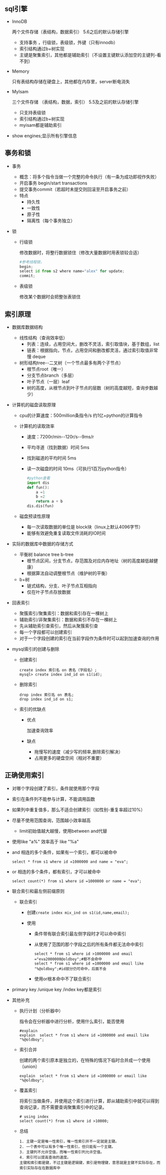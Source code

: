 ## sql引擎

+ InnoDB

  两个文件存储（表结构，数据索引） 5.6之后的默认存储引擎

  + 支持事务 ，行级锁，表级锁，外键（只有innodb）
  + 索引结构通过b+树实现
  + 主键是聚集索引，其他都是辅助索引（不设置主键默认添加空的主键列-看不到）

+ Memory

  只有表结构存储在硬盘上，其他都在内存里，server断电消失

+ MyIsam

  三个文件存储 （表结构，数据，索引） 5.5及之前的默认存储引擎

  + 只支持表级锁
  + 索引结构通过b+树实现
  + myisam都是辅助索引

+ show engines;显示所有引擎信息



## 事务和锁

+ 事务

  + 概念：将多个指令当做一个完整的命令执行（有一条为成功即视作失败）
  + 开启事务 begin/start transactions
  + 提交事务commit（若超时未提交则回滚至开启事务之前）
  + 特点
    + 持久性
    + 一致性
    + 原子性
    + 隔离性（每个事务独立）

+ 锁

  + 行级锁

    修改数据时，将整行数据锁住（修改大量数据时用表锁较合适）

    ```python
    #参考线程锁，
    begin;
    select id from s2 where name="alex" for update;
    commit;
    ```

  + 表级锁

    修改某个数据时会把整张表锁住



## 索引原理

+ 数据库数据结构

  + 线性结构（查询效率低）
    + 列表：连续，占用空间大，删改不灵活，索引取值块，基于数组，list  
    + 链表：根据指向，节点，占用空间和删改都灵活，通过索引取值非常慢  deque
  + 树形结构tree--二叉树（一个节点最多有两个子节点）
    + 根节点root（唯一）
    + 分支节点branch（多层）
    + 叶子节点（一层）leaf
    + 树的高度，从根节点到叶子节点的层数（树的高度越短，查询步数越少）

+ 计算机的磁盘读取原理

  + cpu的计算速度：500million条指令/s 约1亿+python的计算指令

  + 计算机的读取效率

    + 速度：7200r/min--120r/s--9ms/r

    + 平均寻道（找到数据）时间 5ms

    + 找到磁道的平均时间 5ms

    + 读一次磁盘的时间 10ms（可执行1百万python指令）

      ```python
      #python查看
      import dis
      def fun():
          a =1
          b =2
          return a + b
      dis.dis(fun)
      ```

      

  + 磁盘预读性原理

    + 每一次读取数据的单位是 block块（linux上默认4096字节）
    + 能够有效避免重复读取文件消耗的IO时间

+ 实际的数据库中数据的存储方式

  + 平衡树 balance tree  b-tree
    + 根节点区间，分支节点，存范围及对应内存地址（树的高度越低越健康）
    + 根据算法自动调整根节点（维护树的平衡）
  + b+树
    + 链式结构，分支、叶子节点互相指向
    + 仅在叶子节点存放数据

+ 回表索引

  + 聚簇索引/聚集索引：数据和索引存在一棵树上
  + 辅助索引/非聚集索引：数据和索引不存在一棵树上
  + 先从辅助索引查索引，然后从聚簇索引查
  + 每一个字段都可以创建索引
  + 对于一个字段创建的索引在当前字段作为条件时可以起到加速查询的作用

+ mysql索引的创建与删除

  + 创建索引

    ```mysql
    create index 索引名 on 表名（字段名）;
    mysql> create index ind_id on s1(id);
    ```

  + 删除索引

    ```mysql
    drop index 索引名 on 表名;
    drop index ind_id on s1;
    ```

  + 索引的优缺点

    + 优点

      加速查询效率

    + 缺点

      + 拖慢写的速度（减少写的频率,删除索引解决）
      + 占用更多的硬盘空间（相对不重要）



## 正确使用索引

+ 对哪个字段创建了索引，条件就使用那个字段

+ 索引在条件列不能参与计算，不能调用函数

+ 如果列中重复值多，那么不适合创建索引（如性别-重复率超过10%）

+ 尽量不使用范围查询，范围越小效率越高

  + limit初始值越大越慢，使用between and代替

+ 使用like "a%" 效率高于 like "%a"

+ and 相连的多个条件，如果有一个索引，都可以被命中

  ```mysql
  select * from s1 where id =1000000 and name = "eva";
  ```

+ or 相连的多个条件，都有索引，才可以被命中

  ```mysql
  select count(*) from s1 where id =1000000 or name = "eva";
  ```

+ 联合索引和最左侧前缀原则

  + 联合索引

    + 创建`create index mix_ind on s1(id,name,email);`

    + 使用

      + 条件带有联合索引最左侧字段时才可以命中索引

      + 从使用了范围的那个字段之后的所有条件都无法命中索引

        ```mysql
        select * from s1 where id >1000000 and email ="eva2000000@oldboy";#都不会命中
        select * from s1 where id =1000000 and email like "%@oldboy";#id部分仍可命中，后面不会
        ```

      + 使用or根本命中不了联合索引

+ primary key /unique key /index key都是索引

+ 其他补充

  + 执行计划（分析器中）

    指令会在分析器中进行分析，使用什么索引，能否使用

    ```mysql
    #explain
    explain  select * from s1 where id =1000000 and email like "%@oldboy";
    ```

  + 索引合并

    创建的两个索引原本是独立的，在特殊的情况下临时合并成一个使用（union）

    ```mysql
    explain  select * from s1 where id =1000000 or email like "%@oldboy";
    ```

  + 覆盖索引

    将索引当做条件，并使用这个索引进行计算，即从辅助索引中就可以得到查询记录，而不需要查询聚集索引中的记录。

    ```mysql
    # using index
    select count(*) from s1 where id >10000;
    ```

  + 总结

    ```
    1. 主键一定是唯一性索引，唯一性索引并不一定就是主键。 
    2. 一个表中可以有多个唯一性索引，但只能有一个主键。
    3. 主键列不允许空值，而唯一性索引列允许空值。 
    4. 索引可以提高查询的速度。 
    主键和索引都是键，不过主键是逻辑键，索引是物理键，意思就是主键不实际存在，而索引实际存在在数据库中
    ```

    


